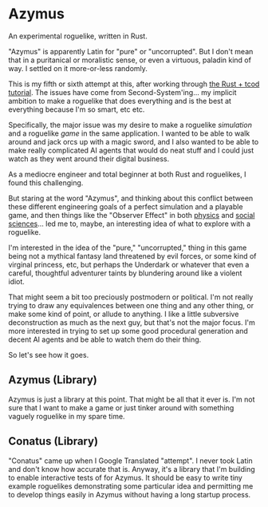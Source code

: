 # Azymus
An experimental roguelike, written in Rust.

"Azymus" is apparently Latin for "pure" or "uncorrupted".  But I don't mean that in a puritanical or moralistic sense, or even a virtuous, paladin kind of way.  I settled on it more-or-less randomly.

This is my fifth or sixth attempt at this, after working through [the Rust + tcod tutorial](https://tomassedovic.github.io/roguelike-tutorial/).  The issues have come from Second-System'ing... my implicit ambition to make a roguelike that does everything and is the best at everything because I'm so smart, etc etc.

Specifically, the major issue was my desire to make a roguelike _simulation_ and a roguelike _game_ in the same application.  I wanted to be able to walk around and jack orcs up with a magic sword, and I also wanted to be able to make really complicated AI agents that would do neat stuff and I could just watch as they went around their digital business.

As a mediocre engineer and total beginner at both Rust and roguelikes, I found this challenging.

But staring at the word "Azymus", and thinking about this conflict between these different engineering goals of a perfect simulation and a playable game, and then things like the "Observer Effect" in both [physics](https://en.wikipedia.org/wiki/Observer_effect_(physics)) and [social sciences](https://en.wikipedia.org/wiki/Hawthorne_effect)... led me to, maybe, an interesting idea of what to explore with a roguelike.

I'm interested in the idea of the "pure," "uncorrupted," thing in this game being not a mythical fantasy land threatened by evil forces, or some kind of virginal princess, etc, but perhaps the Underdark or whatever that even a careful, thoughtful adventurer taints by blundering around like a violent idiot.

That might seem a bit too preciously postmodern or political.  I'm not really trying to draw any equivalences between one thing and any other thing, or make some kind of point, or allude to anything.  I like a little subversive deconstruction as much as the next guy, but that's not the major focus.  I'm more interested in trying to set up some good procedural generation and decent AI agents and be able to watch them do their thing.

So let's see how it goes.

## Azymus (Library)

Azymus is just a library at this point.  That might be all that it ever is.  I'm not sure that I want to make a game or just tinker around with something vaguely roguelike in my spare time.

## Conatus (Library)

"Conatus" came up when I Google Translated "attempt".  I never took Latin and don't know how accurate that is.  Anyway, it's a library that I'm building to enable interactive tests of for Azymus.  It should be easy to write tiny example roguelikes demonstrating some particular idea and permitting me to develop things easily in Azymus without having a long startup process.

